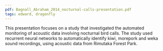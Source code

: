 ```yaml
---
pdf: Bagnall_Abraham_2014_nocturnal-calls-presentation.pdf
tags: edward, dragonfly
---
```

This presentation focuses on a study that investigated the automated monitoring of acoustic data involving nocturnal bird calls.  The study used recurrent neural networks to automatically identify kiwi, morepork and weka sound recordings, using acoustic data from Rimutaka Forest Park.
